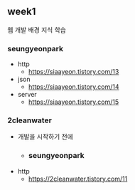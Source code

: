 ## week1
웹 개발 배경 지식 학습

### seungyeonpark
- http
  - https://siaayeon.tistory.com/13
- json 
  - https://siaayeon.tistory.com/14
- server 
  - https://siaayeon.tistory.com/15

### 2cleanwater
- 개발을 시작하기 전에
  - ### seungyeonpark
- http
  - https://2cleanwater.tistory.com/11
